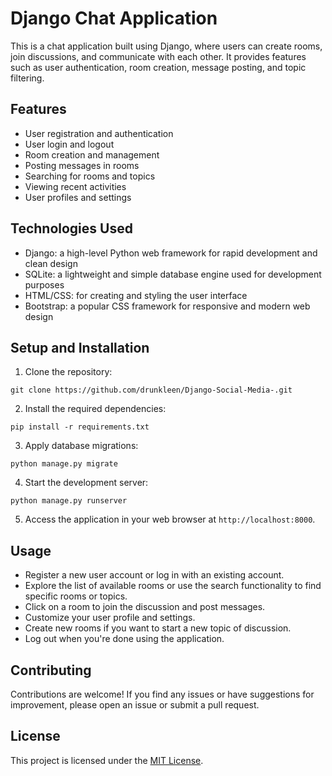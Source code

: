 # Django Chat Application

This is a chat application built using Django, where users can create rooms, join discussions, and communicate with each other. It provides features such as user authentication, room creation, message posting, and topic filtering.

## Features

- User registration and authentication
- User login and logout
- Room creation and management
- Posting messages in rooms
- Searching for rooms and topics
- Viewing recent activities
- User profiles and settings

## Technologies Used

- Django: a high-level Python web framework for rapid development and clean design
- SQLite: a lightweight and simple database engine used for development purposes
- HTML/CSS: for creating and styling the user interface
- Bootstrap: a popular CSS framework for responsive and modern web design

## Setup and Installation

1. Clone the repository:

```
git clone https://github.com/drunkleen/Django-Social-Media-.git
```


2. Install the required dependencies:
```
pip install -r requirements.txt
```

3. Apply database migrations:


```
python manage.py migrate
```

4. Start the development server:


```
python manage.py runserver
```
5. Access the application in your web browser at `http://localhost:8000`.

## Usage

- Register a new user account or log in with an existing account.
- Explore the list of available rooms or use the search functionality to find specific rooms or topics.
- Click on a room to join the discussion and post messages.
- Customize your user profile and settings.
- Create new rooms if you want to start a new topic of discussion.
- Log out when you're done using the application.

## Contributing

Contributions are welcome! If you find any issues or have suggestions for improvement, please open an issue or submit a pull request.

## License

This project is licensed under the [MIT License](LICENSE).

